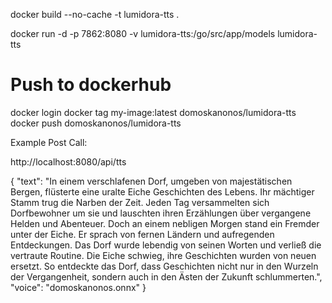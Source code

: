 docker build --no-cache -t lumidora-tts .

docker run -d -p 7862:8080 -v lumidora-tts:/go/src/app/models lumidora-tts

# Push to dockerhub
docker login
docker tag my-image:latest domoskanonos/lumidora-tts
docker push domoskanonos/lumidora-tts




Example Post Call:


http://localhost:8080/api/tts

{
"text": "In einem verschlafenen Dorf, umgeben von majestätischen Bergen, flüsterte eine uralte Eiche Geschichten des Lebens. Ihr mächtiger Stamm trug die Narben der Zeit. Jeden Tag versammelten sich Dorfbewohner um sie und lauschten ihren Erzählungen über vergangene Helden und Abenteuer. Doch an einem nebligen Morgen stand ein Fremder unter der Eiche. Er sprach von fernen Ländern und aufregenden Entdeckungen. Das Dorf wurde lebendig von seinen Worten und verließ die vertraute Routine. Die Eiche schwieg, ihre Geschichten wurden von neuen ersetzt. So entdeckte das Dorf, dass Geschichten nicht nur in den Wurzeln der Vergangenheit, sondern auch in den Ästen der Zukunft schlummerten.",
"voice": "domoskanonos.onnx"
}